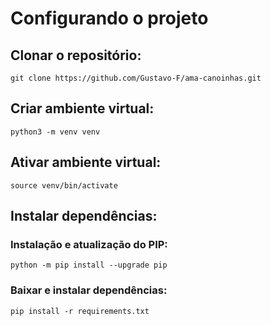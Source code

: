 # Configurando o projeto
## Clonar o repositório:
``
git clone https://github.com/Gustavo-F/ama-canoinhas.git
``

## Criar ambiente virtual:
``
python3 -m venv venv
``

## Ativar ambiente virtual:
``
source venv/bin/activate 
``

## Instalar dependências:
### Instalação e atualização do PIP:
``
python -m pip install --upgrade pip
``

### Baixar e instalar dependências:
``
pip install -r requirements.txt
``